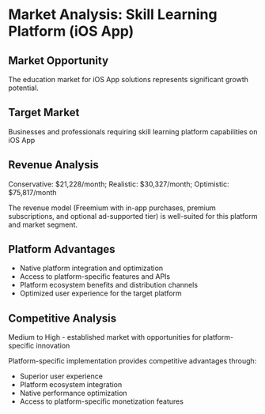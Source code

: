 # Market Analysis: Skill Learning Platform (iOS App)

## Market Opportunity
The education market for iOS App solutions represents significant growth potential.

## Target Market
Businesses and professionals requiring skill learning platform capabilities on iOS App

## Revenue Analysis
Conservative: $21,228/month; Realistic: $30,327/month; Optimistic: $75,817/month

The revenue model (Freemium with in-app purchases, premium subscriptions, and optional ad-supported tier) is well-suited for this platform and market segment.

## Platform Advantages
- Native platform integration and optimization
- Access to platform-specific features and APIs
- Platform ecosystem benefits and distribution channels
- Optimized user experience for the target platform

## Competitive Analysis
Medium to High - established market with opportunities for platform-specific innovation

Platform-specific implementation provides competitive advantages through:
- Superior user experience
- Platform ecosystem integration
- Native performance optimization
- Access to platform-specific monetization features

